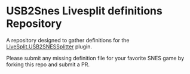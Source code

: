 # USB2Snes Livesplit definitions Repository

A repository designed to gather definitions for the [LiveSplit.USB2SNESSplitter](https://github.com/usb2snes/LiveSplit.USB2SNESSplitter) plugin.

Please submit any missing definition file for your favorite SNES game by forking this repo and submit a PR.
